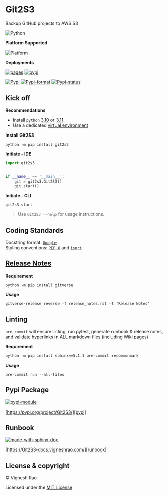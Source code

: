 # Git2S3
Backup GitHub projects to AWS S3

![Python][label-pyversion]

**Platform Supported**

![Platform][label-platform]

**Deployments**

[![pages][label-actions-pages]][gha_pages]
[![pypi][label-actions-pypi]][gha_pypi]

[![Pypi][label-pypi]][pypi]
[![Pypi-format][label-pypi-format]][pypi-files]
[![Pypi-status][label-pypi-status]][pypi]

## Kick off

**Recommendations**

- Install `python` [3.10] or [3.11]
- Use a dedicated [virtual environment]

**Install Git2S3**
```shell
python -m pip install git2s3
```

**Initiate - IDE**
```python
import git2s3


if __name__ == '__main__':
    git = git2s3.Git2S3()
    git.start()
```

**Initiate - CLI**
```shell
git2s3 start
```

> Use `Git2S3 --help` for usage instructions.

## Coding Standards
Docstring format: [`Google`][google-docs] <br>
Styling conventions: [`PEP 8`][pep8] and [`isort`][isort]

## [Release Notes][release-notes]
**Requirement**
```shell
python -m pip install gitverse
```

**Usage**
```shell
gitverse-release reverse -f release_notes.rst -t 'Release Notes'
```

## Linting
`pre-commit` will ensure linting, run pytest, generate runbook & release notes, and validate hyperlinks in ALL
markdown files (including Wiki pages)

**Requirement**
```shell
python -m pip install sphinx==5.1.1 pre-commit recommonmark
```

**Usage**
```shell
pre-commit run --all-files
```

## Pypi Package
[![pypi-module](https://img.shields.io/badge/Software%20Repository-pypi-1f425f.svg)][pypi-repo]

[https://pypi.org/project/Git2S3/][pypi]

## Runbook
[![made-with-sphinx-doc](https://img.shields.io/badge/Code%20Docs-Sphinx-1f425f.svg)][sphinx]

[https://Git2S3-docs.vigneshrao.com/][runbook]

## License & copyright

&copy; Vignesh Rao

Licensed under the [MIT License][license]

[python]: https://python.org
[3.10]: https://docs.python.org/3/whatsnew/3.10.html
[3.11]: https://docs.python.org/3/whatsnew/3.11.html
[virtual environment]: https://docs.python.org/3/tutorial/venv.html
[PyCharm]: https://www.jetbrains.com/pycharm/
[VSCode]: https://code.visualstudio.com/download
[repo]: https://api.github.com/repos/thevickypedia/Git2S3
[license]: https://github.com/thevickypedia/Git2S3/blob/master/LICENSE
[pypi]: https://pypi.org/project/Git2S3
[pypi-files]: https://pypi.org/project/Git2S3/#files
[pypi-repo]: https://packaging.python.org/tutorials/packaging-projects/
[wiki]: https://github.com/thevickypedia/Git2S3/wiki
[release-notes]: https://github.com/thevickypedia/Git2S3/blob/master/release_notes.rst
[gha_pages]: https://github.com/thevickypedia/git2s3/actions/workflows/pages/pages-build-deployment
[gha_pypi]: https://github.com/thevickypedia/git2s3/actions/workflows/python-publish.yaml
[gha_md_valid]: https://github.com/thevickypedia/Git2S3/actions/workflows/markdown.yml
[gha_cleanup]: https://github.com/thevickypedia/Git2S3/actions/workflows/cleanup.yml
[webpage]: https://vigneshrao.com/
[webpage_contact]: https://vigneshrao.com/contact
[Anaconda]: https://docs.conda.io/projects/conda/en/latest/user-guide/install/
[Miniconda]: https://docs.conda.io/en/latest/miniconda.html#windows-installers
[vcpp]: https://visualstudio.microsoft.com/visual-cpp-build-tools/
[git-cli]: https://git-scm.com/download/win/
[google-docs]: https://google.github.io/styleguide/pyguide.html#38-comments-and-docstrings
[pep8]: https://www.python.org/dev/peps/pep-0008/
[isort]: https://pycqa.github.io/isort/
[sphinx]: https://www.sphinx-doc.org/en/master/man/sphinx-autogen.html
[runbook]: https://Git2S3-docs.vigneshrao.com/

<!-- labels -->

[label-python]: https://img.shields.io/badge/Made%20with-Python-blue?style=for-the-badge&logo=Python
[label-pyversion]: https://img.shields.io/badge/python-3.10%20%7C%203.11-orange
[label-platform]: https://img.shields.io/badge/Platform-Linux|macOS|Windows-1f425f.svg

[label-language-ct]: https://img.shields.io/github/languages/count/thevickypedia/Git2S3
[label-code-coverage]: https://img.shields.io/github/languages/top/thevickypedia/Git2S3

[label-license]: https://img.shields.io/github/license/thevickypedia/Git2S3

[label-stars]: https://img.shields.io/github/stars/thevickypedia/Git2S3
[label-forks]: https://img.shields.io/github/forks/thevickypedia/Git2S3
[label-watchers]: https://img.shields.io/github/watchers/thevickypedia/Git2S3

[label-repo-size]: https://img.shields.io/github/repo-size/thevickypedia/Git2S3
[label-code-size]: https://img.shields.io/github/languages/code-size/thevickypedia/Git2S3
[label-code-line]: http://Git2S3.vigneshrao.com/line-count?badge=true
[label-file-count]: http://Git2S3.vigneshrao.com/file-count?badge=true

[label-issues-closed]: https://img.shields.io/github/issues-closed-raw/thevickypedia/Git2S3
[label-issues-raw]: https://img.shields.io/github/issues-raw/thevickypedia/Git2S3
[label-pr-closed]: https://img.shields.io/github/issues-pr-closed-raw/thevickypedia/Git2S3
[label-pr-raw]: https://img.shields.io/github/issues-pr-raw/thevickypedia/Git2S3

[label-file-count]: https://tokei.rs/b1/github/thevickypedia/Git2S3?category=files
[label-line-of-code]: https://tokei.rs/b1/github/thevickypedia/Git2S3?category=code

[label-stats-Modules]: https://img.shields.io/github/search/thevickypedia/Git2S3/module
[label-stats-Python]: https://img.shields.io/github/search/thevickypedia/Git2S3/.py
[label-stats-Threads]: https://img.shields.io/github/search/thevickypedia/Git2S3/thread
[label-stats-Listener]: https://img.shields.io/github/search/thevickypedia/Git2S3/listener
[label-stats-Speaker]: https://img.shields.io/github/search/thevickypedia/Git2S3/speaker
[label-stats-Bash]: https://img.shields.io/github/search/thevickypedia/Git2S3/.sh
[label-stats-AppleScript]: https://img.shields.io/github/search/thevickypedia/Git2S3/.scpt
[label-stats-Make]: https://img.shields.io/github/search/thevickypedia/Git2S3/Makefile

[label-actions-pages]: https://github.com/thevickypedia/git2s3/actions/workflows/pages/pages-build-deployment/badge.svg
[label-actions-pypi]: https://github.com/thevickypedia/git2s3/actions/workflows/python-publish.yaml/badge.svg

[label-pypi]: https://img.shields.io/pypi/v/git2s3
[label-pypi-format]: https://img.shields.io/pypi/format/Git2S3
[label-pypi-status]: https://img.shields.io/pypi/status/Git2S3

[label-github-repo-created]: https://img.shields.io/date/1599432310
[label-github-commit-activity]: https://img.shields.io/github/commit-activity/y/thevickypedia/Git2S3
[label-github-last-commit]: https://img.shields.io/github/last-commit/thevickypedia/Git2S3
[label-github-last-release]: https://img.shields.io/github/release-date/thevickypedia/Git2S3

[label-active-development]: https://img.shields.io/badge/Development%20Level-Actively%20Developed-success.svg
[label-actively-maintained]: https://img.shields.io/badge/Maintenance%20Level-Actively%20Maintained-success.svg
[label-maintainer]: https://img.shields.io/badge/Maintained%20By-Vignesh%20Rao-blue.svg

[label-askme]: https://img.shields.io/badge/SELECT%20*%20FROM-questions-1abc9c.svg
